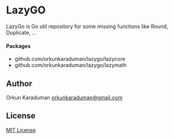 # LazyGO

LazyGo is Go util repository for some missing functions like Round,
Duplicate, ...

#### Packages
* github.com/orkunkaraduman/lazygo/lazycore
* github.com/orkunkaraduman/lazygo/lazymath

## Author

Orkun Karaduman <orkunkaraduman@gmail.com>

## License

[MIT License](LICENSE)
